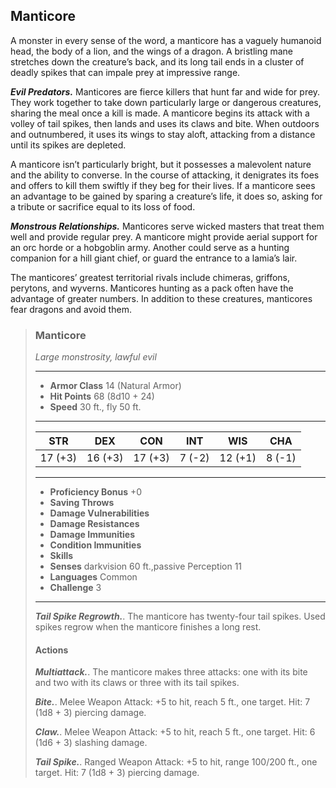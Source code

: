 ## Manticore
A monster in every sense of the word, a manticore has a vaguely humanoid head, the body of a lion, and the wings of a dragon. A bristling mane stretches down the creature’s back, and its long tail ends in a cluster of deadly spikes that can impale prey at impressive range.

***Evil Predators.*** Manticores are fierce killers that hunt far and wide for prey. They work together to take down particularly large or dangerous creatures, sharing the meal once a kill is made. A manticore begins its attack with a volley of tail spikes, then lands and uses its claws and bite. When outdoors and outnumbered, it uses its wings to stay aloft, attacking from a distance until its spikes are depleted.

A manticore isn’t particularly bright, but it possesses a malevolent nature and the ability to converse. In the course of attacking, it denigrates its foes and offers to kill them swiftly if they beg for their lives. If a manticore sees an advantage to be gained by sparing a creature’s life, it does so, asking for a tribute or sacrifice equal to its loss of food.

***Monstrous Relationships.*** Manticores serve wicked masters that treat them well and provide regular prey. A manticore might provide aerial support for an orc horde or a hobgoblin army. Another could serve as a hunting companion for a hill giant chief, or guard the entrance to a lamia’s lair.

The manticores’ greatest territorial rivals include chimeras, griffons, perytons, and wyverns. Manticores hunting as a pack often have the advantage of greater numbers. In addition to these creatures, manticores fear dragons and avoid them.

>### Manticore
>*Large monstrosity, lawful evil*
>___
>- **Armor Class** 14 (Natural Armor)
>- **Hit Points** 68 (8d10 + 24)
>- **Speed** 30 ft., fly 50 ft.
>___
>|**STR**|**DEX**|**CON**|**INT**|**WIS**|**CHA**|
>|:---:|:---:|:---:|:---:|:---:|:---:|
>|17 (+3)|16 (+3)|17 (+3)|7 (-2)|12 (+1)|8 (-1)|
>
>___
>- **Proficiency Bonus** +0
>- **Saving Throws** 
>- **Damage Vulnerabilities** 
>- **Damage Resistances** 
>- **Damage Immunities** 
>- **Condition Immunities** 
>- **Skills** 
>- **Senses** darkvision 60 ft.,passive Perception 11
>- **Languages** Common
>- **Challenge** 3
>___
>***Tail Spike Regrowth.***. The manticore has twenty-four tail spikes. Used spikes regrow when the manticore finishes a long rest.
>
>#### Actions
>***Multiattack.***. The manticore makes three attacks: one with its bite and two with its claws or three with its tail spikes.
>
>***Bite.***. Melee Weapon Attack: +5 to hit, reach 5 ft., one target. Hit: 7 (1d8 + 3) piercing damage.
>
>***Claw.***. Melee Weapon Attack: +5 to hit, reach 5 ft., one target. Hit: 6 (1d6 + 3) slashing damage.
>
>***Tail Spike.***. Ranged Weapon Attack: +5 to hit, range 100/200 ft., one target. Hit: 7 (1d8 + 3) piercing damage.
>
